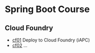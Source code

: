 # Spring Boot Course
## Cloud Foundry 

 * [cf01](tree/master/cf01) Deploy to Cloud Foundry (iAPC) 
 * [cf02](tree/master/cf02) ...


